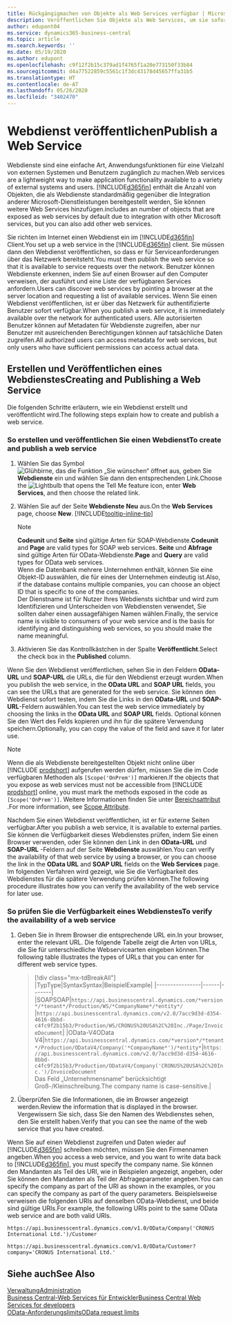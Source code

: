 ```yaml
---
title: Rückgängigmachen von Objekte als Web Services verfügbar | Microsoft Docs
description: Veröffentlichen Sie Objekte als Web Services, um sie sofort für Ihre Business Central-Lösung bereitzustellen.
author: edupont04
ms.service: dynamics365-business-central
ms.topic: article
ms.search.keywords: ''
ms.date: 05/19/2020
ms.author: edupont
ms.openlocfilehash: c9f12f2b15c379ad1f4765f1a20e773150f33b84
ms.sourcegitcommit: d4a77522859c5561c1f3dc43178d45657ffa31b5
ms.translationtype: HT
ms.contentlocale: de-AT
ms.lasthandoff: 05/26/2020
ms.locfileid: "3402470"
---
```

# <a name="publish-a-web-service"></a><span data-ttu-id="d8c2c-103">Webdienst veröffentlichen</span><span class="sxs-lookup"><span data-stu-id="d8c2c-103">Publish a Web Service</span></span>

<span data-ttu-id="d8c2c-104">Webdienste sind eine einfache Art, Anwendungsfunktionen für eine Vielzahl von externen Systemen und Benutzern zugänglich zu machen.</span><span class="sxs-lookup"><span data-stu-id="d8c2c-104">Web services are a lightweight way to make application functionality available to a variety of external systems and users.</span></span> [!INCLUDE[d365fin](includes/d365fin_md.md)] <span data-ttu-id="d8c2c-105">enthält die Anzahl von Objekten, die als Webdienste standardmäßig gegenüber die Integration anderer Microsoft-Dienstleistungen bereitgestellt werden, Sie können weitere Web Services hinzufügen.</span><span class="sxs-lookup"><span data-stu-id="d8c2c-105">includes an number of objects that are exposed as web services by default due to integration with other Microsoft services, but you can also add other web services.</span></span>  

<span data-ttu-id="d8c2c-106">Sie richten im Internet einen Webdienst ein im [!INCLUDE[d365fin](includes/d365fin_md.md)] Client.</span><span class="sxs-lookup"><span data-stu-id="d8c2c-106">You set up a web service in the [!INCLUDE[d365fin](includes/d365fin_md.md)] client.</span></span> <span data-ttu-id="d8c2c-107">Sie müssen dann den Webdienst veröffentlichen, so dass er für Serviceanforderungen über das Netzwerk bereitsteht.</span><span class="sxs-lookup"><span data-stu-id="d8c2c-107">You must then publish the web service so that it is available to service requests over the network.</span></span> <span data-ttu-id="d8c2c-108">Benutzer können Webdienste erkennen, indem Sie auf einen Browser auf den Computer verweisen, der ausführt und eine Liste der verfügbaren Services anfordern.</span><span class="sxs-lookup"><span data-stu-id="d8c2c-108">Users can discover web services by pointing a browser at the server location and requesting a list of available services.</span></span> <span data-ttu-id="d8c2c-109">Wenn Sie einen Webdienst veröffentlichen, ist er über das Netzwerk für authentifizierte Benutzer sofort verfügbar.</span><span class="sxs-lookup"><span data-stu-id="d8c2c-109">When you publish a web service, it is immediately available over the network for authenticated users.</span></span> <span data-ttu-id="d8c2c-110">Alle autorisierten Benutzer können auf Metadaten für Webdienste zugreifen, aber nur Benutzer mit ausreichenden Berechtigungen können auf tatsächliche Daten zugreifen.</span><span class="sxs-lookup"><span data-stu-id="d8c2c-110">All authorized users can access metadata for web services, but only users who have sufficient permissions can access actual data.</span></span>

## <a name="creating-and-publishing-a-web-service"></a><span data-ttu-id="d8c2c-111">Erstellen und Veröffentlichen eines Webdienstes</span><span class="sxs-lookup"><span data-stu-id="d8c2c-111">Creating and Publishing a Web Service</span></span>

<span data-ttu-id="d8c2c-112">Die folgenden Schritte erläutern, wie ein Webdienst erstellt und veröffentlicht wird.</span><span class="sxs-lookup"><span data-stu-id="d8c2c-112">The following steps explain how to create and publish a web service.</span></span>  

### <a name="to-create-and-publish-a-web-service"></a><span data-ttu-id="d8c2c-113">So erstellen und veröffentlichen Sie einen Webdienst</span><span class="sxs-lookup"><span data-stu-id="d8c2c-113">To create and publish a web service</span></span>  

1. <span data-ttu-id="d8c2c-114">Wählen Sie das Symbol ![Glühbirne, das die Funktion „Sie wünschen“ öffnet](media/ui-search/search_small.png "Tell Me-Funktion") aus, geben Sie **Webdienste** ein und wählen Sie dann den entsprechenden Link.</span><span class="sxs-lookup"><span data-stu-id="d8c2c-114">Choose the ![Lightbulb that opens the Tell Me feature](media/ui-search/search_small.png "Tell me what you want to do") icon, enter **Web Services**, and then choose the related link.</span></span>  
2. <span data-ttu-id="d8c2c-115">Wählen Sie auf der Seite **Webdienste** **Neu** aus.</span><span class="sxs-lookup"><span data-stu-id="d8c2c-115">On the **Web Services** page, choose **New**.</span></span> [!INCLUDE[tooltip-inline-tip](includes/tooltip-inline-tip_md.md)]  

    > [!NOTE]  
    > <span data-ttu-id="d8c2c-116">**Codeunit** und **Seite** sind gültige Arten für SOAP-Webdienste.</span><span class="sxs-lookup"><span data-stu-id="d8c2c-116">**Codeunit** and **Page** are valid types for SOAP web services.</span></span> <span data-ttu-id="d8c2c-117">**Seite** und **Abfrage** sind gültige Arten für OData-Webdienste.</span><span class="sxs-lookup"><span data-stu-id="d8c2c-117">**Page** and **Query** are valid types for OData web services.</span></span>  
    > <span data-ttu-id="d8c2c-118">Wenn die Datenbank mehrere Unternehmen enthält, können Sie eine Objekt-ID auswählen, die für eines der Unternehmen eindeutig ist.</span><span class="sxs-lookup"><span data-stu-id="d8c2c-118">Also, if the database contains multiple companies, you can choose an object ID that is specific to one of the companies.</span></span>  
    > <span data-ttu-id="d8c2c-119">Der Dienstname ist für Nutzer Ihres Webdiensts sichtbar und wird zum Identifizieren und Unterscheiden von Webdiensten verwendet, Sie sollten daher einen aussagefähigen Namen wählen.</span><span class="sxs-lookup"><span data-stu-id="d8c2c-119">Finally, the service name is visible to consumers of your web service and is the basis for identifying and distinguishing web services, so you should make the name meaningful.</span></span>

3. <span data-ttu-id="d8c2c-120">Aktivieren Sie das Kontrollkästchen in der Spalte **Veröffentlicht**.</span><span class="sxs-lookup"><span data-stu-id="d8c2c-120">Select the check box in the **Published** column.</span></span>  

<span data-ttu-id="d8c2c-121">Wenn Sie den Webdienst veröffentlichen, sehen Sie in den Feldern **OData-URL** und **SOAP-URL** die URLs, die für den Webdienst erzeugt wurden.</span><span class="sxs-lookup"><span data-stu-id="d8c2c-121">When you publish the web service, in the **OData URL** and **SOAP URL** fields, you can see the URLs that are generated for the web service.</span></span> <span data-ttu-id="d8c2c-122">Sie können den Webdienst sofort testen, indem Sie die Links in den **OData-URL** und **SOAP-URL**-Feldern auswählen.</span><span class="sxs-lookup"><span data-stu-id="d8c2c-122">You can test the web service immediately by choosing the links in the **OData URL** and **SOAP URL** fields.</span></span> <span data-ttu-id="d8c2c-123">Optional können Sie den Wert des Felds kopieren und ihn für die spätere Verwendung speichern.</span><span class="sxs-lookup"><span data-stu-id="d8c2c-123">Optionally, you can copy the value of the field and save it for later use.</span></span>  

> [!NOTE]
> <span data-ttu-id="d8c2c-124">Wenn die als Webdienste bereitgestellten Objekt nicht online über [!INCLUDE [prodshort](includes/prodshort.md)] aufgerufen werden dürfen, müssen Sie die im Code verfügbaren Methoden als `[Scope('OnPrem')]` markieren.</span><span class="sxs-lookup"><span data-stu-id="d8c2c-124">If the objects that you expose as web services must not be accessible from [!INCLUDE [prodshort](includes/prodshort.md)] online, you must mark the methods exposed in the code as `[Scope('OnPrem')]`.</span></span> <span data-ttu-id="d8c2c-125">Weitere Informationen finden Sie unter [Bereichsattribut ](/dynamics365/business-central/dev-itpro/developer/methods/devenv-scope-attribute).</span><span class="sxs-lookup"><span data-stu-id="d8c2c-125">For more information, see [Scope Attribute](/dynamics365/business-central/dev-itpro/developer/methods/devenv-scope-attribute).</span></span>

<span data-ttu-id="d8c2c-126">Nachdem Sie einen Webdienst veröffentlichen, ist er für externe Seiten verfügbar.</span><span class="sxs-lookup"><span data-stu-id="d8c2c-126">After you publish a web service, it is available to external parties.</span></span> <span data-ttu-id="d8c2c-127">Sie können die Verfügbarkeit dieses Webdienstes prüfen, indem Sie einen Browser verwenden, oder Sie können den Link in den **OData-URL** und **SOAP-URL** -Feldern auf der Seite **Webdienste** auswählen.</span><span class="sxs-lookup"><span data-stu-id="d8c2c-127">You can verify the availability of that web service by using a browser, or you can choose the link in the **OData URL** and **SOAP URL** fields on the **Web Services** page.</span></span> <span data-ttu-id="d8c2c-128">Im folgenden Verfahren wird gezeigt, wie Sie die Verfügbarkeit des Webdienstes für die spätere Verwendung prüfen können.</span><span class="sxs-lookup"><span data-stu-id="d8c2c-128">The following procedure illustrates how you can verify the availability of the web service for later use.</span></span>  

### <a name="to-verify-the-availability-of-a-web-service"></a><span data-ttu-id="d8c2c-129">So prüfen Sie die Verfügbarkeit eines Webdienstes</span><span class="sxs-lookup"><span data-stu-id="d8c2c-129">To verify the availability of a web service</span></span>  

1. <span data-ttu-id="d8c2c-130">Geben Sie in Ihrem Browser die entsprechende URL ein.</span><span class="sxs-lookup"><span data-stu-id="d8c2c-130">In your browser, enter the relevant URL.</span></span> <span data-ttu-id="d8c2c-131">Die folgende Tabelle zeigt die Arten von URLs, die Sie für unterschiedliche Webservicearten eingeben können.</span><span class="sxs-lookup"><span data-stu-id="d8c2c-131">The following table illustrates the types of URLs that you can enter for different web service types.</span></span>  

    > [!div class="mx-tdBreakAll"]
    > |<span data-ttu-id="d8c2c-132">Typ</span><span class="sxs-lookup"><span data-stu-id="d8c2c-132">Type</span></span>|<span data-ttu-id="d8c2c-133">Syntax</span><span class="sxs-lookup"><span data-stu-id="d8c2c-133">Syntax</span></span>|<span data-ttu-id="d8c2c-134">Beispiel</span><span class="sxs-lookup"><span data-stu-id="d8c2c-134">Example</span></span>|
    > |----------------|------|-------|
    > |<span data-ttu-id="d8c2c-135">SOAP</span><span class="sxs-lookup"><span data-stu-id="d8c2c-135">SOAP</span></span>|`https://api.businesscentral.dynamics.com/*version*/*tenant*/Production/WS/*CompanyName*/*entity*/` |`https://api.businesscentral.dynamics.com/v2.0/7acc9d3d-d354-4616-8bbd-c4fc9f2b15b3/Production/WS/CRONUS%20USA%2C%20Inc./Page/InvoiceDocument`|
    > |<span data-ttu-id="d8c2c-136">OData-V4</span><span class="sxs-lookup"><span data-stu-id="d8c2c-136">OData V4</span></span>|`https://api.businesscentral.dynamics.com/*version*/*tenant*/Production/ODataV4/Company('*CompanyName*')/*entity*`|`https://api.businesscentral.dynamics.com/v2.0/7acc9d3d-d354-4616-8bbd-c4fc9f2b15b3/Production/ODataV4/Company('CRONUS%20USA%2C%20Inc.')/InvoiceDocument`<br/>    <span data-ttu-id="d8c2c-137">Das Feld „Unternehmensname“ berücksichtigt Groß-/Kleinschreibung.</span><span class="sxs-lookup"><span data-stu-id="d8c2c-137">The company name is case-sensitive.</span></span>|

2. <span data-ttu-id="d8c2c-138">Überprüfen Sie die Informationen, die im Browser angezeigt werden.</span><span class="sxs-lookup"><span data-stu-id="d8c2c-138">Review the information that is displayed in the browser.</span></span> <span data-ttu-id="d8c2c-139">Vergewissern Sie sich, dass Sie den Namen des Webdienstes sehen, den Sie erstellt haben.</span><span class="sxs-lookup"><span data-stu-id="d8c2c-139">Verify that you can see the name of the web service that you have created.</span></span>  

<span data-ttu-id="d8c2c-140">Wenn Sie auf einen Webdienst zugreifen und Daten wieder auf [!INCLUDE[d365fin](includes/d365fin_md.md)] schreiben möchten, müssen Sie den Firmennamen angeben.</span><span class="sxs-lookup"><span data-stu-id="d8c2c-140">When you access a web service, and you want to write data back to [!INCLUDE[d365fin](includes/d365fin_md.md)], you must specify the company name.</span></span> <span data-ttu-id="d8c2c-141">Sie können den Mandanten als Teil des URI, wie in Beispielen angezeigt, angeben, oder Sie können den Mandanten als Teil der Abfrageparameter angeben.</span><span class="sxs-lookup"><span data-stu-id="d8c2c-141">You can specify the company as part of the URI as shown in the examples, or you can specify the company as part of the query parameters.</span></span> <span data-ttu-id="d8c2c-142">Beispielsweise verweisen die folgenden URIs auf denselben OData-Webdienst, und beide sind gültige URIs.</span><span class="sxs-lookup"><span data-stu-id="d8c2c-142">For example, the following URIs point to the same OData web service and are both valid URIs.</span></span>  

```
https://api.businesscentral.dynamics.com/v1.0/OData/Company('CRONUS International Ltd.')/Customer  
```

```
https://api.businesscentral.dynamics.com/v1.0/OData/Customer?company='CRONUS International Ltd.'  
```

## <a name="see-also"></a><span data-ttu-id="d8c2c-143">Siehe auch</span><span class="sxs-lookup"><span data-stu-id="d8c2c-143">See Also</span></span>

[<span data-ttu-id="d8c2c-144">Verwaltung</span><span class="sxs-lookup"><span data-stu-id="d8c2c-144">Administration</span></span>](admin-setup-and-administration.md)  
[<span data-ttu-id="d8c2c-145">Business Central-Web Services für Entwickler</span><span class="sxs-lookup"><span data-stu-id="d8c2c-145">Business Central Web Services for developers</span></span>](/dynamics365/business-central/dev-itpro/webservices/web-services)  
[<span data-ttu-id="d8c2c-146">OData-Anforderungslimits</span><span class="sxs-lookup"><span data-stu-id="d8c2c-146">OData request limits</span></span>](/dynamics365/business-central/dev-itpro/administration/operational-limits-online#ODataServices)  
